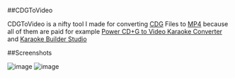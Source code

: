 ##CDGToVideo

CDGToVideo is a nifty tool I made for converting [CDG](https://en.wikipedia.org/wiki/CD%2BG) Files to [MP4](https://en.wikipedia.org/wiki/MPEG-4_Part_14) because all of them are paid for example [Power CD+G to Video Karaoke Converter](https://www.powerkaraoke.com/src/prod-cdg-mp4-converter.php) and [Karaoke Builder Studio](https://www.karaokebuilder.com/kbstudio.php) 

##Screenshots

![image](https://user-images.githubusercontent.com/48498816/167315724-819dc579-5c4c-40e9-b44c-944e2e67be2e.png)
![image](https://user-images.githubusercontent.com/48498816/167315733-dee3c40c-b208-41c7-819c-64cde32b5359.png)
